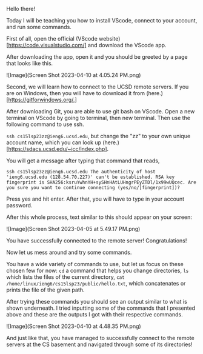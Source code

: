Hello there!

Today I will be teaching you how to install VScode, connect to your account, and run some commands. 

First of all, open the official (VScode website)[https://code.visualstudio.com/] and download the VScode app.

After downloading the app, open it and you should be greeted by a page that looks like this.

![Image](Screen Shot 2023-04-10 at 4.05.24 PM.png)

Second, we will learn how to connect to the UCSD remote servers. If you are on Windows, then you will have to download it from (here.)[https://gitforwindows.org/.]

After downloading Git, you are able to use git bash on VScode. Open a new terminal on VScode by going to terminal, then new terminal. Then use the following command to use ssh.

`ssh cs15lsp23zz@ieng6.ucsd.edu`, but change the "zz" to your own unique account name, which you can look up (here.)[https://sdacs.ucsd.edu/~icc/index.php].

You will get a message after typing that command that reads,

`ssh cs15lsp23zz@ieng6.ucsd.edu
The authenticity of host 'ieng6.ucsd.edu (128.54.70.227)' can't be established.
RSA key fingerprint is SHA256:ksruYwhnYH+sySHnHAtLUHngrPEyZTDl/1x99wUQcec.
Are you sure you want to continue connecting (yes/no/[fingerprint])?`

Press yes and hit enter. After that, you will have to type in your account password.

After this whole process, text similar to this should appear on your screen:

![Image](Screen Shot 2023-04-05 at 5.49.17 PM.png)

You have successfully connected to the remote server! Congratulations!

Now let us mess around and try some commands.

You have a wide variety of commands to use, but let us focus on these chosen few for now: `cd` a command that helps you change directories, `ls` which lists the files of the current directory, `cat /home/linux/ieng6/cs15lsp23/public/hello.txt`, which concatenates or prints the file of the given path.

After trying these commands you should see an output similar to what is shown underneath. I tried inputting some of the commands that I presented above and these are the outputs I got with their respective commands.

![Image](Screen Shot 2023-04-10 at 4.48.35 PM.png)

And just like that, you have managed to successfully connect to the remote servers at the CS basement and navigated through some of its directories!


